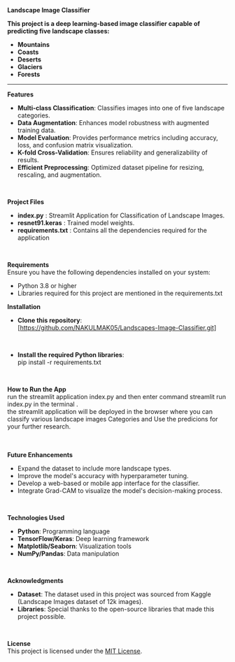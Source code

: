 **Landscape Image Classifier**

**This project is a deep learning-based image classifier capable of predicting five landscape classes:**  
- **Mountains**
- **Coasts**
- **Deserts**
- **Glaciers** 
- **Forests**   
 
---
  
**Features**  
* **Multi-class Classification**: Classifies images into one of five landscape categories.<br/>
* **Data Augmentation**: Enhances model robustness with augmented training data.<br/>
* **Model Evaluation**: Provides performance metrics including accuracy, loss, and confusion matrix visualization.<br/>
* **K-fold Cross-Validation**: Ensures reliability and generalizability of results.<br/>
* **Efficient Preprocessing**: Optimized dataset pipeline for resizing, rescaling, and augmentation.<br/>

<br/>

**Project Files** 

* **index.py** :  Streamlit Application for Classification of Landscape Images.<br/> 
* **resnet91.keras** :  Trained model weights.<br/>
* **requirements.txt** :  Contains all the dependencies required for the application<br/>


<br/>
 
**Requirements**<br/> 
Ensure you have the following dependencies installed on your system:<br/>

* Python 3.8 or higher<br/>
* Libraries required for this project are mentioned in the requirements.txt<br/>

**Installation**<br/>
* **Clone this repository**:<br/>
[https://github.com/NAKULMAK05/Landscapes-Image-Classifier.git]<br/>
<br/>

* **Install the required Python libraries**:<br/>
pip install -r requirements.txt<br/>

<br/>

**How to Run the App**<br/>
run the streamlit application index.py and then enter command streamlit run index.py in the terminal .<br/>
the streamlit application will be deployed in the browser where you can classify various landscape images Categories and Use the predicions for your further research.<br/>
  <br/>
<br/>
 
**Future Enhancements**<br/>
* Expand the dataset to include more landscape types.<br/>
* Improve the model's accuracy with hyperparameter tuning.<br/>
* Develop a web-based or mobile app interface for the classifier.<br/>
* Integrate Grad-CAM to visualize the model's decision-making process.<br/>

<br/>

**Technologies Used**<br/>

* **Python**: Programming language<br/>
* **TensorFlow/Keras**: Deep learning framework<br/>
* **Matplotlib/Seaborn**: Visualization tools<br/>
* **NumPy/Pandas**: Data manipulation<br/>

<br/> 

**Acknowledgments**<br/>
* **Dataset**: The dataset used in this project was sourced from Kaggle (Landscape Images dataset of 12k images).<br/>
* **Libraries**: Special thanks to the open-source libraries that made this project possible.<br/>

<br/>

**License**<br/>
This project is licensed under the [MIT License](LICENSE).

